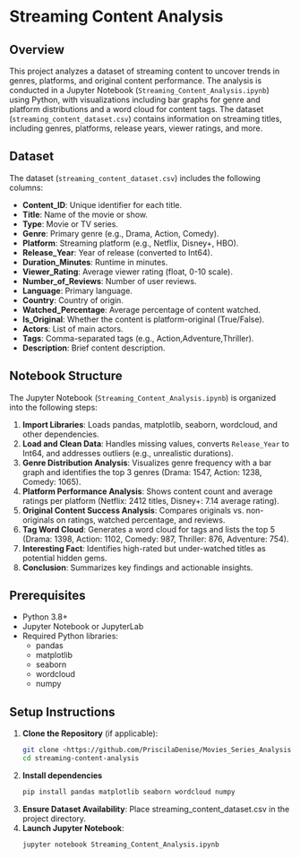 

# Streaming Content Analysis

## Overview
This project analyzes a dataset of streaming content to uncover trends in genres, platforms, and original content performance. The analysis is conducted in a Jupyter Notebook (`Streaming_Content_Analysis.ipynb`) using Python, with visualizations including bar graphs for genre and platform distributions and a word cloud for content tags. The dataset (`streaming_content_dataset.csv`) contains information on streaming titles, including genres, platforms, release years, viewer ratings, and more.

## Dataset
The dataset (`streaming_content_dataset.csv`) includes the following columns:
- **Content_ID**: Unique identifier for each title.
- **Title**: Name of the movie or show.
- **Type**: Movie or TV series.
- **Genre**: Primary genre (e.g., Drama, Action, Comedy).
- **Platform**: Streaming platform (e.g., Netflix, Disney+, HBO).
- **Release_Year**: Year of release (converted to Int64).
- **Duration_Minutes**: Runtime in minutes.
- **Viewer_Rating**: Average viewer rating (float, 0-10 scale).
- **Number_of_Reviews**: Number of user reviews.
- **Language**: Primary language.
- **Country**: Country of origin.
- **Watched_Percentage**: Average percentage of content watched.
- **Is_Original**: Whether the content is platform-original (True/False).
- **Actors**: List of main actors.
- **Tags**: Comma-separated tags (e.g., Action,Adventure,Thriller).
- **Description**: Brief content description.

## Notebook Structure
The Jupyter Notebook (`Streaming_Content_Analysis.ipynb`) is organized into the following steps:
1. **Import Libraries**: Loads pandas, matplotlib, seaborn, wordcloud, and other dependencies.
2. **Load and Clean Data**: Handles missing values, converts `Release_Year` to Int64, and addresses outliers (e.g., unrealistic durations).
3. **Genre Distribution Analysis**: Visualizes genre frequency with a bar graph and identifies the top 3 genres (Drama: 1547, Action: 1238, Comedy: 1065).
4. **Platform Performance Analysis**: Shows content count and average ratings per platform (Netflix: 2412 titles, Disney+: 7.14 average rating).
5. **Original Content Success Analysis**: Compares originals vs. non-originals on ratings, watched percentage, and reviews.
6. **Tag Word Cloud**: Generates a word cloud for tags and lists the top 5 (Drama: 1398, Action: 1102, Comedy: 987, Thriller: 876, Adventure: 754).
7. **Interesting Fact**: Identifies high-rated but under-watched titles as potential hidden gems.
8. **Conclusion**: Summarizes key findings and actionable insights.

## Prerequisites
- Python 3.8+
- Jupyter Notebook or JupyterLab
- Required Python libraries:
  - pandas
  - matplotlib
  - seaborn
  - wordcloud
  - numpy

## Setup Instructions
1. **Clone the Repository** (if applicable):
   ```bash
   git clone <https://github.com/PriscilaDenise/Movies_Series_Analysis>
   cd streaming-content-analysis
2. **Install dependencies**
   ```bash
   pip install pandas matplotlib seaborn wordcloud numpy
3. **Ensure Dataset Availability**: Place streaming_content_dataset.csv in the project directory.
4. **Launch Jupyter Notebook**:
   ```bash
   jupyter notebook Streaming_Content_Analysis.ipynb
